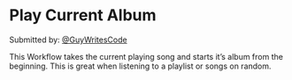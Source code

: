 # Play Current Album

Submitted by: [@GuyWritesCode](https://twitter.com/GuyWritesCode)

This Workflow takes the current playing song and starts it’s album from the beginning. This is great when listening to a playlist or songs on random.